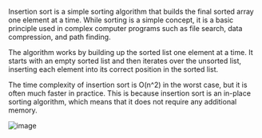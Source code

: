Insertion sort is a simple sorting algorithm that builds the final sorted array one element at a time. While sorting is a simple concept, it is a basic principle used in complex computer programs such as file search, data compression, and path finding.

The algorithm works by building up the sorted list one element at a time. It starts with an empty sorted list and then iterates over the unsorted list, inserting each element into its correct position in the sorted list.

The time complexity of insertion sort is O(n^2) in the worst case, but it is often much faster in practice. This is because insertion sort is an in-place sorting algorithm, which means that it does not require any additional memory.

![image](https://github.com/govindraj-7c/Java-DSA/assets/126868326/a776c66a-3964-46af-9e17-392c3c573195)
